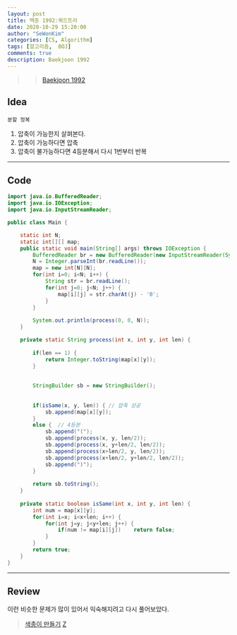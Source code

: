 ```yaml
---
layout: post
title: 백준 1992:쿼드트리
date: 2020-10-29 15:20:00
author: "SeWonKim"
categories: [CS, Algorithm]
tags: [알고리즘,  BOJ]
comments: true
description: Baekjoon 1992
---
```


> > [Baekjoon 1992](https://www.acmicpc.net/problem/1992)

## Idea

`분할 정복`

1. 압축이 가능한지 살펴본다.
2. 압축이 가능하다면 압축
3. 압축이 불가능하다면 4등분해서 다시 1번부터 반복


---

## Code

```java
import java.io.BufferedReader;
import java.io.IOException;
import java.io.InputStreamReader;

public class Main {

	static int N;
	static int[][] map;
	public static void main(String[] args) throws IOException {
		BufferedReader br = new BufferedReader(new InputStreamReader(System.in));
		N = Integer.parseInt(br.readLine());
		map = new int[N][N];
		for(int i=0; i<N; i++) {
			String str = br.readLine();
			for(int j=0; j<N; j++) {
				map[i][j] = str.charAt(j) - '0';
			}
		}
		
		System.out.println(process(0, 0, N));
	}

	private static String process(int x, int y, int len) {
		
		if(len == 1) {
			return Integer.toString(map[x][y]); 
		}
		
		
		StringBuilder sb = new StringBuilder();
		
		
		if(isSame(x, y, len)) {	// 압축 성공
			sb.append(map[x][y]);
		}
		else {	// 4등분
			sb.append("(");
			sb.append(process(x, y, len/2));
			sb.append(process(x, y+len/2, len/2));
			sb.append(process(x+len/2, y, len/2));
			sb.append(process(x+len/2, y+len/2, len/2));
			sb.append(")");
		}
		
		return sb.toString();
	}
	
	private static boolean isSame(int x, int y, int len) {
		int num = map[x][y];
		for(int i=x; i<x+len; i++) {
			for(int j=y; j<y+len; j++) {
				if(num != map[i][j])	return false;
			}
		}
		return true;
	}
}

```

---

## Review

이런 비슷한 문제가 많이 있어서 익숙해지려고 다시 풀어보았다.

> [색종이 만들기](https://www.acmicpc.net/problem/2630)
> [Z](https://www.acmicpc.net/problem/1074)
